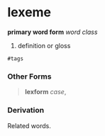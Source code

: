lexeme
======

**primary word form** _word class_

1. definition or gloss

`#tags`

### Other Forms ###

> **lexform** _case_,

### Derivation ###

Related words.